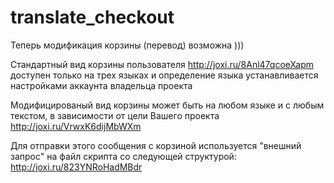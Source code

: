 # translate_checkout
Теперь модификация корзины (перевод) возможна )))


Стандартный вид корзины пользователя http://joxi.ru/8Anl47qcoeXapm доступен только на трех языках и определение языка устанавливается настройками аккаунта владельца проекта

Модифицированый вид корзины может быть на любом языке и с любым текстом, в зависимости от цели Вашего проекта http://joxi.ru/VrwxK6dijMbWXm

Для отправки этого сообщения с корзиной используется "внешний запрос" на файл скрипта со следующей структурой: http://joxi.ru/823YNRoHadMBdr
